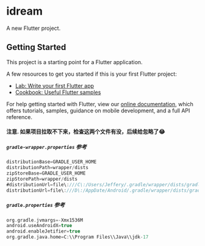 # idream

A new Flutter project.

## Getting Started

This project is a starting point for a Flutter application.

A few resources to get you started if this is your first Flutter project:

- [Lab: Write your first Flutter app](https://flutter.dev/docs/get-started/codelab)
- [Cookbook: Useful Flutter samples](https://flutter.dev/docs/cookbook)

For help getting started with Flutter, view our
[online documentation](https://flutter.dev/docs), which offers tutorials,
samples, guidance on mobile development, and a full API reference.


#### 注意. 如果项目拉取不下来，检查这两个文件有没，后续给忽略了😂

##### `gradle-wrapper.properties` 参考

```groovy
distributionBase=GRADLE_USER_HOME
distributionPath=wrapper/dists
zipStoreBase=GRADLE_USER_HOME
zipStorePath=wrapper/dists
#distributionUrl=file\:///C\:/Users/Jeffery/.gradle/wrapper/dists/gradle-7.5-bin.zip
distributionUrl=file\:///D\:/AppDate/Android/.gradle/wrapper/dists/gradle-7.5-bin.zip
```

##### `gradle.properties` 参考

```groovy
org.gradle.jvmargs=-Xmx1536M
android.useAndroidX=true
android.enableJetifier=true
org.gradle.java.home=C:\\Program Files\\Java\\jdk-17
```

